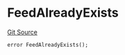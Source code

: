 # FeedAlreadyExists

[Git Source](https://github.com/Eoracle/target-contracts/blob/f4fda3a61e4cccb09ed94cf04c4ed0f0b162d9e8/src/interfaces/Errors.sol)

```solidity
error FeedAlreadyExists();
```
